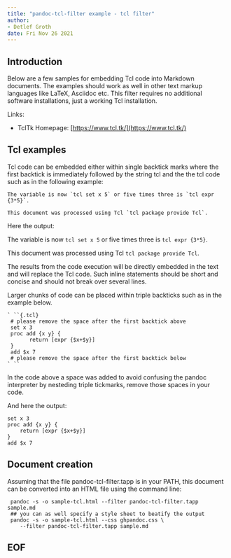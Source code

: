 ```yaml
---
title: "pandoc-tcl-filter example - tcl filter"
author: 
- Detlef Groth
date: Fri Nov 26 2021
---
```


## Introduction

Below are a few samples for embedding Tcl code 
into Markdown documents. The examples should work as well in other text
markup languages like LaTeX, Asciidoc etc. This filter requires no additional 
software installations, just a working Tcl installation.

Links: 

* TclTk Homepage: [https://www.tcl.tk/](https://www.tcl.tk/)

## Tcl examples

Tcl code can be embedded either within single backtick marks where the first
backtick is immediately followed by the string tcl and the the tcl code such
as in the following example:
 
```
The variable is now `tcl set x 5` or five times three is `tcl expr {3*5}`.

This document was processed using Tcl `tcl package provide Tcl`.

```

Here the output:

The variable is now `tcl set x 5` or five times three is `tcl expr {3*5}`.

This document was processed using Tcl `tcl package provide Tcl`.


The results from the code execution will be directly embedded in the text and will replace the Tcl code.
Such inline statements should be short and concise and should not break over
several lines.

Larger chunks of code can be placed within triple backticks such as in the example below.

```
` ``{.tcl}
 # please remove the space after the first backtick above
 set x 3
 proc add {x y} {
       return [expr {$x+$y}]
 }
 add $x 7
 # please remove the space after the first backtick below
` ``
```

In the code above a space was added to avoid confusing the pandoc interpreter
by nesteding triple tickmarks, remove those spaces in your code.

And here the output:

```{.tcl}
set x 3
proc add {x y} {
    return [expr {$x+$y}]
}
add $x 7
```


## Document creation

Assuming that the file pandoc-tcl-filter.tapp is in your PATH, 
this document can be converted into an HTML file using the command line:

```
 pandoc -s -o sample-tcl.html --filter pandoc-tcl-filter.tapp sample.md
 ## you can as well specify a style sheet to beatify the output
 pandoc -s -o sample-tcl.html --css ghpandoc.css \
    --filter pandoc-tcl-filter.tapp sample.md
```



## EOF



